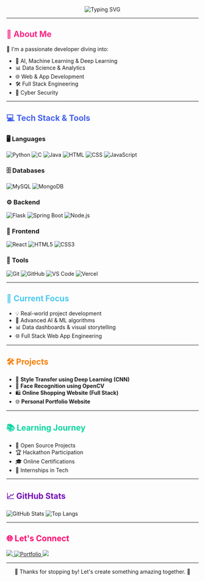 <p align="center">
 <img src="https://readme-typing-svg.herokuapp.com?font=Fira+Code&size=26&pause=1000&color=F72585&center=true&width=1000&lines=Hey+There!+I'm+Harshitha+👋;AI+%7C+Data+Analytics+%7C+Cyber+Security+%7C+Full+Stack+Dev+💻;Exploring+Tech+and+Innovation+🚀" alt="Typing SVG" />
</p>

---

<h2 style="color:#F72585; animation: fadeIn 1s ease-in-out;">🌟 About Me</h2>

💫 I'm a passionate developer diving into:
- 🤖 AI, Machine Learning & Deep Learning  
- 📊 Data Science & Analytics  
- 🌐 Web & App Development  
- 🛠 Full Stack Engineering  
- 🔐 Cyber Security  

---

<h2 style="color:#4361EE; animation: fadeIn 1s ease-in-out;">💻 Tech Stack & Tools</h2>

### 🖥️ Languages  
![Python](https://img.shields.io/badge/-Python-3776AB?style=flat&logo=python&logoColor=white)
![C](https://img.shields.io/badge/-C-00599C?style=flat&logo=c&logoColor=white)
![Java](https://img.shields.io/badge/-Java-007396?style=flat&logo=java&logoColor=white)
![HTML](https://img.shields.io/badge/-HTML-E34F26?style=flat&logo=html5&logoColor=white)
![CSS](https://img.shields.io/badge/-CSS-1572B6?style=flat&logo=css3&logoColor=white)
![JavaScript](https://img.shields.io/badge/-JavaScript-F7DF1E?style=flat&logo=javascript&logoColor=black)

### 🗄️ Databases  
![MySQL](https://img.shields.io/badge/-MySQL-4479A1?style=flat&logo=mysql&logoColor=white)
![MongoDB](https://img.shields.io/badge/-MongoDB-47A248?style=flat&logo=mongodb&logoColor=white)

### ⚙️ Backend  
![Flask](https://img.shields.io/badge/-Flask-000000?style=flat&logo=flask)
![Spring Boot](https://img.shields.io/badge/-Spring_Boot-6DB33F?style=flat&logo=spring-boot&logoColor=white)
![Node.js](https://img.shields.io/badge/-Node.js-339933?style=flat&logo=node.js&logoColor=white)

### 🎨 Frontend  
![React](https://img.shields.io/badge/-React-61DAFB?style=flat&logo=react&logoColor=black)
![HTML5](https://img.shields.io/badge/-HTML5-E34F26?style=flat&logo=html5&logoColor=white)
![CSS3](https://img.shields.io/badge/-CSS3-1572B6?style=flat&logo=css3&logoColor=white)

### 🧰 Tools  
![Git](https://img.shields.io/badge/-Git-F05032?style=flat&logo=git&logoColor=white)
![GitHub](https://img.shields.io/badge/-GitHub-181717?style=flat&logo=github)
![VS Code](https://img.shields.io/badge/-VS_Code-007ACC?style=flat&logo=visual-studio-code&logoColor=white)
![Vercel](https://img.shields.io/badge/-Vercel-000000?style=flat&logo=vercel)

---

<h2 style="color:#4CC9F0; animation: fadeIn 1s ease-in-out;">🚀 Current Focus</h2>

- 💡 Real-world project development  
- 🤖 Advanced AI & ML algorithms  
- 📊 Data dashboards & visual storytelling  
- 🌐 Full Stack Web App Engineering  

---

<h2 style="color:#F77F00; animation: fadeIn 1s ease-in-out;">🛠️ Projects </h2>

- 🎨 **Style Transfer using Deep Learning (CNN)**  
- 🧠 **Face Recognition using OpenCV**  
- 🛍️ **Online Shopping Website (Full Stack)**  
- 🌐 **Personal Portfolio Website**  

---

<h2 style="color:#06D6A0; animation: fadeIn 1s ease-in-out;">📚 Learning Journey</h2>

- 🤝 Open Source Projects  
- 🏆 Hackathon Participation  
- 🎓 Online Certifications  
- 💼 Internships in Tech  

---

<h2 style="color:#7209B7; animation: fadeIn 1s ease-in-out;">📈 GitHub Stats</h2>

![GitHub Stats](https://github-readme-stats.vercel.app/api?username=HarshithaSudhakar&show_icons=true&theme=tokyonight)
![Top Langs](https://github-readme-stats.vercel.app/api/top-langs/?username=HarshithaSudhakar&layout=compact&theme=tokyonight)

---

<h2 style="color:#FF006E; animation: fadeIn 1s ease-in-out;">🌐 Let's Connect</h2>

<p>
  <a href="https://www.linkedin.com/in/harshitha-sudhakar-a1b47b373/">
    <img src="https://img.icons8.com/color/48/linkedin-circled--v1.png"/>
  </a>
  <a href="https://portfolioharshitha.netlify.app/" target="_blank" rel="noopener">
      <img src="https://img.icons8.com/fluency/48/domain.png" alt="Portfolio" />
  </a>
  <a href="mailto:harshithasudhakar06@gmail.com">
    <img src="https://img.icons8.com/color/48/gmail-new.png"/>
  </a>
</p>

---

<p align="center">
  🌟 Thanks for stopping by! Let's create something amazing together. 🚀
</p>
